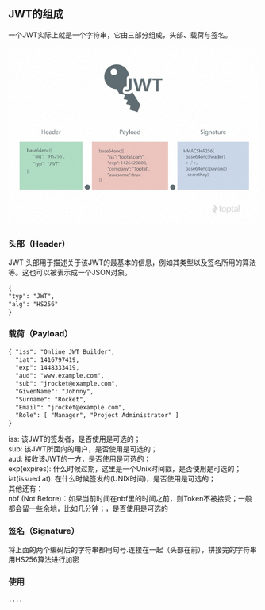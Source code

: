 ## JWT的组成

一个JWT实际上就是一个字符串，它由三部分组成，头部、载荷与签名。

![jwt结构图](jwt.jpg)

### 头部（Header）
JWT 头部用于描述关于该JWT的最基本的信息，例如其类型以及签名所用的算法等。这也可以被表示成一个JSON对象。

```
{
"typ": "JWT",
"alg": "HS256"
}
```


### 载荷（Payload）

```
{ "iss": "Online JWT Builder", 
  "iat": 1416797419, 
  "exp": 1448333419, 
  "aud": "www.example.com", 
  "sub": "jrocket@example.com", 
  "GivenName": "Johnny", 
  "Surname": "Rocket", 
  "Email": "jrocket@example.com", 
  "Role": [ "Manager", "Project Administrator" ] 
}
```

iss: 该JWT的签发者，是否使用是可选的；  
sub: 该JWT所面向的用户，是否使用是可选的；  
aud: 接收该JWT的一方，是否使用是可选的；  
exp(expires): 什么时候过期，这里是一个Unix时间戳，是否使用是可选的；  
iat(issued at): 在什么时候签发的(UNIX时间)，是否使用是可选的；  
其他还有：  
nbf (Not Before)：如果当前时间在nbf里的时间之前，则Token不被接受；一般都会留一些余地，比如几分钟；，是否使用是可选的  


### 签名（Signature）
将上面的两个编码后的字符串都用句号.连接在一起（头部在前），拼接完的字符串用HS256算法进行加密


### 使用

```
....

```